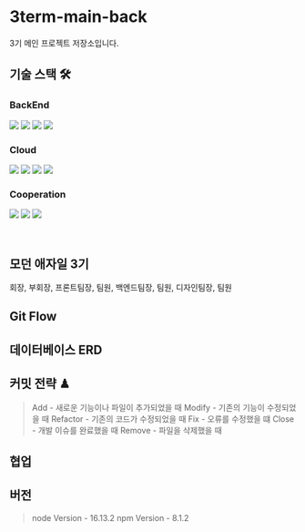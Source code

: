 # 3term-main-back

3기 메인 프로젝트 저장소입니다.

## 기술 스택 🛠

<h3 align="left">  
 BackEnd
</h3>
<p align="left">  
  <img src="https://img.shields.io/badge/javascript-F7DF1E?logo=javascript&logoColor=white">
  <img src= "https://img.shields.io/badge/Node-green?logo=node-dot-js&logoColor=white"/>
  <img src= "https://img.shields.io/badge/Express-blue?logo=express"/>
  <img src="https://img.shields.io/badge/mysql-4479A1?logo=mysql&logoColor=white">
</p>

<h3 align="left">  
  Cloud 
</h3>
<p align="left">
  <img src="https://img.shields.io/badge/AWS-Lamdba-red?logo=amazon-aws" />
  <img src="https://img.shields.io/badge/AWS-Severless-red?logo=amazon-aws" />
  <img src= "https://img.shields.io/badge/AWS-S3-red?logo=amazon-aws"/>
  <img src= "https://img.shields.io/badge/AWS-CloudFront-red?logo=amazon-aws"/>
</p>

<h3 align="left">  
  Cooperation
</h3>
<p align="left">
  <img src="https://img.shields.io/badge/GitHub-100000?logo=github" />
  <img src= "https://img.shields.io/badge/Git-FF4500?logo=git&logoColor=white"/>
  <img src="https://img.shields.io/badge/KakaoWork-white?logo=kakao&logoColor=yellow"/>
</p>
<br/>

## 모던 애자일 3기

회장, 부회장, 프론트팀장, 팀원, 백엔드팀장, 팀원, 디자인팀장, 팀원

## Git Flow

## 데이터베이스 ERD

## 커밋 전략 ♟

> Add - 새로운 기능이나 파일이 추가되었을 때
> Modify - 기존의 기능이 수정되었을 때
> Refactor - 기존의 코드가 수정되었을 때
> Fix - 오류를 수정했을 떄
> Close - 개발 이슈를 완료했을 때
> Remove - 파일을 삭제했을 때

## 협업

## 버전

> node Version - 16.13.2
> npm Version - 8.1.2
